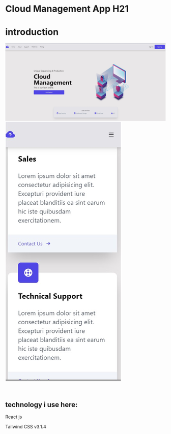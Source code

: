 <h1 style="text-align: "center"; style="font-weight: bold;">Cloud Management App H21 </h1>


<h1>introduction</h1>

![image!](./public/screen/1.jpg)
![image!](./public/screen/2.jpg)

<br> <h2>technology i use here:</h2>

<p>React js</p>
<p> Tailwind CSS v3.1.4</p>
